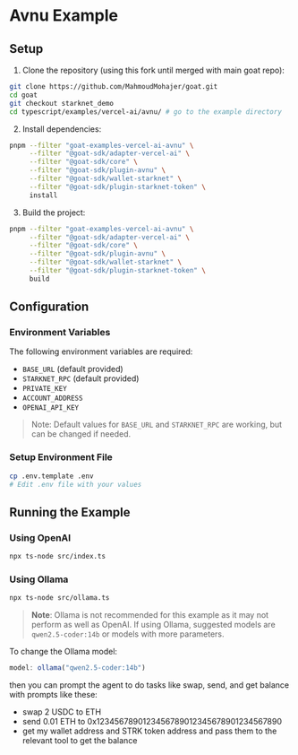 # Avnu Example

## Setup

1. Clone the repository (using this fork until merged with main goat repo):
```bash
git clone https://github.com/MahmoudMohajer/goat.git
cd goat
git checkout starknet_demo
cd typescript/examples/vercel-ai/avnu/ # go to the example directory
```

2. Install dependencies:
```bash
pnpm --filter "goat-examples-vercel-ai-avnu" \
     --filter "@goat-sdk/adapter-vercel-ai" \
     --filter "@goat-sdk/core" \
     --filter "@goat-sdk/plugin-avnu" \
     --filter "@goat-sdk/wallet-starknet" \
     --filter "@goat-sdk/plugin-starknet-token" \
     install
```

3. Build the project:
```bash
pnpm --filter "goat-examples-vercel-ai-avnu" \
     --filter "@goat-sdk/adapter-vercel-ai" \
     --filter "@goat-sdk/core" \
     --filter "@goat-sdk/plugin-avnu" \
     --filter "@goat-sdk/wallet-starknet" \
     --filter "@goat-sdk/plugin-starknet-token" \
     build
```

## Configuration

### Environment Variables
The following environment variables are required:

- `BASE_URL` (default provided)
- `STARKNET_RPC` (default provided)
- `PRIVATE_KEY`
- `ACCOUNT_ADDRESS`
- `OPENAI_API_KEY`

> Note: Default values for `BASE_URL` and `STARKNET_RPC` are working, but can be changed if needed.

### Setup Environment File
```bash
cp .env.template .env
# Edit .env file with your values
```

## Running the Example

### Using OpenAI
```bash
npx ts-node src/index.ts
```

### Using Ollama
```bash
npx ts-node src/ollama.ts
```

> **Note**: Ollama is not recommended for this example as it may not perform as well as OpenAI. If using Ollama, suggested models are `qwen2.5-coder:14b` or models with more parameters.

To change the Ollama model:
```javascript
model: ollama("qwen2.5-coder:14b")
```

then you can prompt the agent to do tasks like swap, send, and get balance with prompts like these:
- swap 2 USDC to ETH 
- send 0.01 ETH to 0x1234567890123456789012345678901234567890
- get my wallet address and STRK token address and pass them to the relevant tool to get the balance

